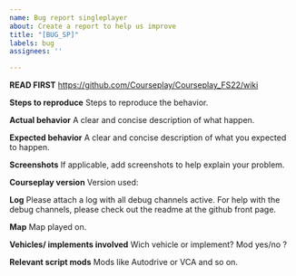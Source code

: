 ```yaml
---
name: Bug report singleplayer
about: Create a report to help us improve
title: "[BUG_SP]"
labels: bug
assignees: ''

---
```

**READ FIRST**
https://github.com/Courseplay/Courseplay_FS22/wiki

**Steps to reproduce**
Steps to reproduce the behavior.

**Actual behavior**
A clear and concise description of what happen.

**Expected behavior**
A clear and concise description of what you expected to happen.

**Screenshots**
If applicable, add screenshots to help explain your problem.

**Courseplay version**
Version used: 

**Log**
Please attach a log with all debug channels active.
For help with the debug channels,
please check out the readme at the github front page.

**Map**
Map played on.

**Vehicles/ implements involved**
Wich vehicle or implement?
Mod yes/no ?

**Relevant script mods**
Mods like Autodrive or VCA and so on.

